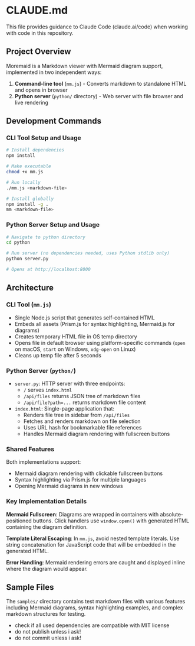 # CLAUDE.md

This file provides guidance to Claude Code (claude.ai/code) when working with code in this repository.

## Project Overview

Moremaid is a Markdown viewer with Mermaid diagram support, implemented in two independent ways:

1. **Command-line tool** (`mm.js`) - Converts markdown to standalone HTML and opens in browser
2. **Python server** (`python/` directory) - Web server with file browser and live rendering

## Development Commands

### CLI Tool Setup and Usage
```bash
# Install dependencies
npm install

# Make executable
chmod +x mm.js

# Run locally
./mm.js <markdown-file>

# Install globally
npm install -g .
mm <markdown-file>
```

### Python Server Setup and Usage
```bash
# Navigate to python directory
cd python

# Run server (no dependencies needed, uses Python stdlib only)
python server.py

# Opens at http://localhost:8000
```

## Architecture

### CLI Tool (`mm.js`)
- Single Node.js script that generates self-contained HTML
- Embeds all assets (Prism.js for syntax highlighting, Mermaid.js for diagrams)
- Creates temporary HTML file in OS temp directory
- Opens file in default browser using platform-specific commands (`open` on macOS, `start` on Windows, `xdg-open` on Linux)
- Cleans up temp file after 5 seconds

### Python Server (`python/`)
- `server.py`: HTTP server with three endpoints:
  - `/` serves `index.html`
  - `/api/files` returns JSON tree of markdown files
  - `/api/file?path=...` returns markdown file content
- `index.html`: Single-page application that:
  - Renders file tree in sidebar from `/api/files`
  - Fetches and renders markdown on file selection
  - Uses URL hash for bookmarkable file references
  - Handles Mermaid diagram rendering with fullscreen buttons

### Shared Features
Both implementations support:
- Mermaid diagram rendering with clickable fullscreen buttons
- Syntax highlighting via Prism.js for multiple languages
- Opening Mermaid diagrams in new windows

### Key Implementation Details

**Mermaid Fullscreen**: Diagrams are wrapped in containers with absolute-positioned buttons. Click handlers use `window.open()` with generated HTML containing the diagram definition.

**Template Literal Escaping**: In `mm.js`, avoid nested template literals. Use string concatenation for JavaScript code that will be embedded in the generated HTML.

**Error Handling**: Mermaid rendering errors are caught and displayed inline where the diagram would appear.

## Sample Files

The `samples/` directory contains test markdown files with various features including Mermaid diagrams, syntax highlighting examples, and complex markdown structures for testing.
- check if all used dependencies are compatible with MIT license
- do not publish unless i ask!
- do not commit unless i ask!